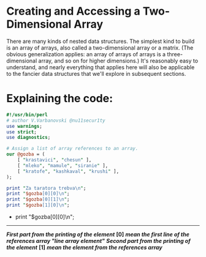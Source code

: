 # Creating and Accessing a Two-Dimensional Array

There are many kinds of nested data structures. The simplest kind to build is an array of arrays, also called a two-dimensional array or a matrix. (The obvious generalization applies: an array of arrays of arrays is a three-dimensional array, and so on for higher dimensions.) It's reasonably easy to understand, and nearly everything that applies here will also be applicable to the fancier data structures that we'll explore in subsequent sections.

# Explaining the code:
```perl
#!/usr/bin/perl
# author V.Varbanovski @nu11secur1ty
use warnings;
use strict;
use diagnostics;

# Assign a list of array references to an array.
our @gozba = (
	[ "krastavici", "chesun" ],
	[ "mleko", "mamule", "siranie" ],
	[ "kratofe", "kashkaval", "krushi" ],
);

print "Za taratora trebva\n"; 
print "$gozba[0][0]\n"; 
print "$gozba[0][1]\n";
print "$gozba[1][0]\n";
```
- print "$gozba[0][0]\n";
----------------------------------------------------------------------------------------------------------------------------
***First part from the printing of the element*** **[0]** ***mean the first line of the references array "line array element"***
***Second part from the printing of the element*** **[1]** ***mean the element from the references array***



